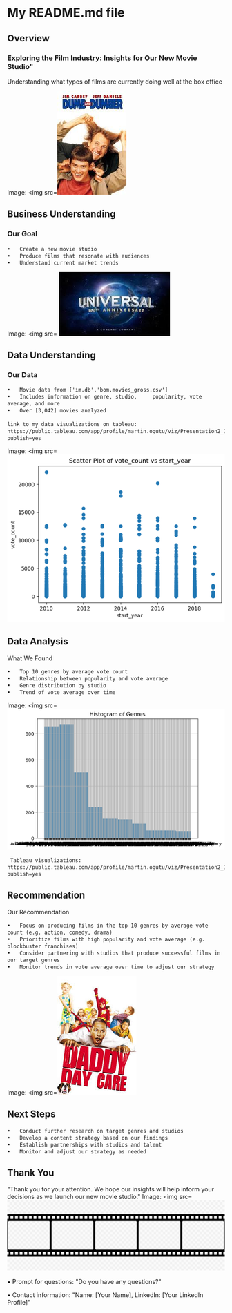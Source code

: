 # My README.md file

## Overview 

### Exploring the Film Industry: Insights for Our New Movie Studio"

Understanding what types of films are currently doing well at the box office

Image: <img src=![alt text](image-2.png)

## Business Understanding
### Our Goal

    •	Create a new movie studio
    •	Produce films that resonate with audiences
    •	Understand current market trends
 Image: <img src= ![alt text](image-3.png)

## Data Understanding
### Our Data

    •	Movie data from ['im.db','bom.movies_gross.csv']
    •	Includes information on genre, studio,     popularity, vote average, and more
    •	Over [3,042] movies analyzed
    
    link to my data visualizations on tableau: https://public.tableau.com/app/profile/martin.ogutu/viz/Presentation2_17222521439550/Dashboard1?publish=yes

 Image: <img src=![alt text](image-4.png)

## Data Analysis
   What We Found

    •	Top 10 genres by average vote count
    •	Relationship between popularity and vote average
    •	Genre distribution by studio
    •	Trend of vote average over time
   Image: <img src=![alt text](image-5.png)

     Tableau visualizations: https://public.tableau.com/app/profile/martin.ogutu/viz/Presentation2_17222521439550/Dashboard1?publish=yes

## Recommendation
  Our Recommendation

    •	Focus on producing films in the top 10 genres by average vote count (e.g. action, comedy, drama)
    •	Prioritize films with high popularity and vote average (e.g. blockbuster franchises)
    •	Consider partnering with studios that produce successful films in our target genres
    •	Monitor trends in vote average over time to adjust our strategy
   Image: <img src=![alt text](image-1.png)

## Next Steps

    •	Conduct further research on target genres and studios
    •	Develop a content strategy based on our findings
    •	Establish partnerships with studios and talent
    •	Monitor and adjust our strategy as needed
  
## Thank You
 "Thank you for your attention. We hope our insights will help inform your decisions as we launch our new movie studio."
   Image: <img src=![alt text](image.png)



•	Prompt for questions: "Do you have any questions?"

•	Contact information: "Name: [Your Name], LinkedIn: [Your LinkedIn Profile]"


